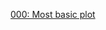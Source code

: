 [000: Most basic plot](https://github.com/robbertbloem/robbertbloem.github.io/blob/master/000_most_basic_plot.md)